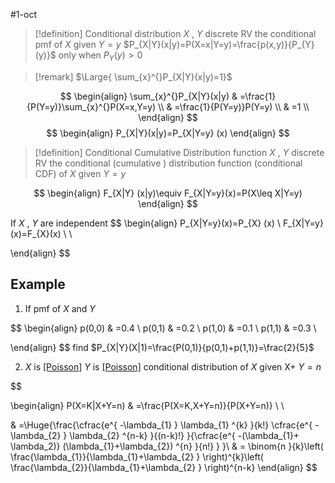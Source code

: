 #1-oct 

> [!definition] Conditional distribution
>  $X$ , $Y$  discrete RV the conditional pmf of  $X$  given $Y=y$ 
>  $P_{X|Y}(x|y)=P(X=x|Y=y)=\frac{p(x,y)}{P_{Y}(y)}$ only when $P_{Y}(y)>0$

> [!remark] 
> $\Large{ \sum_{x}^{}P_{X|Y}(x|y)=1}$ 

$$
\begin{align}
	\sum_{x}^{}P_{X|Y}(x|y) & =\frac{1}{P(Y=y)}\sum_{x}^{}P(X=x,Y=y)  \\
 & =\frac{1}{P(Y=y)}P(Y=y) \\
 & =1 \\
\end{align}
$$
$$
\begin{align}
P_{X|Y}(x|y)=P_{X|Y=y}  (x)
\end{align}
$$
> [!definition]  Conditional Cumulative Distribution function 
>  $X$ , $Y$  discrete RV the conditional (cumulative ) distribution function (conditional CDF) 
> of  $X$  given  $Y=y$ 

$$
\begin{align}
F_{X|Y} (x|y)\equiv F_{X|Y=y}(x)=P(X\leq X|Y=y) 
\end{align}
$$

If $X$ , $Y$ are independent
$$
\begin{align}
P_{X|Y=y}(x)=P_{X} (x)  \\
F_{X|Y=y}(x)=F_{X}(x)   \\
 \\

\end{align}
$$
## Example 

1. If pmf of  $X$  and  $Y$  

$$
\begin{align}
p(0,0) & =0.4 \\
p(0,1) & =0.2 \\
p(1,0) & =0.1 \\
p(1,1) & =0.3 \\

\end{align}
$$
find $P_{X|Y}(X|1)=\frac{P(0,1)}{p(0,1)+p(1,1)}=\frac{2}{5}$

2.  $X$  is [[Poisson]]($\lambda_{1}$) $Y$  is [[Poisson]]($\lambda_{2}$)
conditional distribution of  $X$  given X+ $Y=n$  

$$



\begin{align}
P(X=K|X+Y=n) & =\frac{P(X=K,X+Y=n)}{P(X+Y=n)} \\ \\

 & =\Huge{\frac{\cfrac{e^{ -\lambda_{1} } \lambda_{1} ^{k} }{k!} \cfrac{e^{ -\lambda_{2} } \lambda_{2} ^{n-k} }{(n-k)!} }{\cfrac{e^{ -(\lambda_{1}+ \lambda_2)} (\lambda_{1}+\lambda_{2}) ^{n} }{n!} } }\\
 & =  \binom{n }{k}\left( \frac{\lambda_{1}}{\lambda_{1}+\lambda_{2}  }  \right)^{k}\left( \frac{\lambda_{2}}{\lambda_{1}+\lambda_{2}  }  \right)^{n-k}
\end{align}
$$

